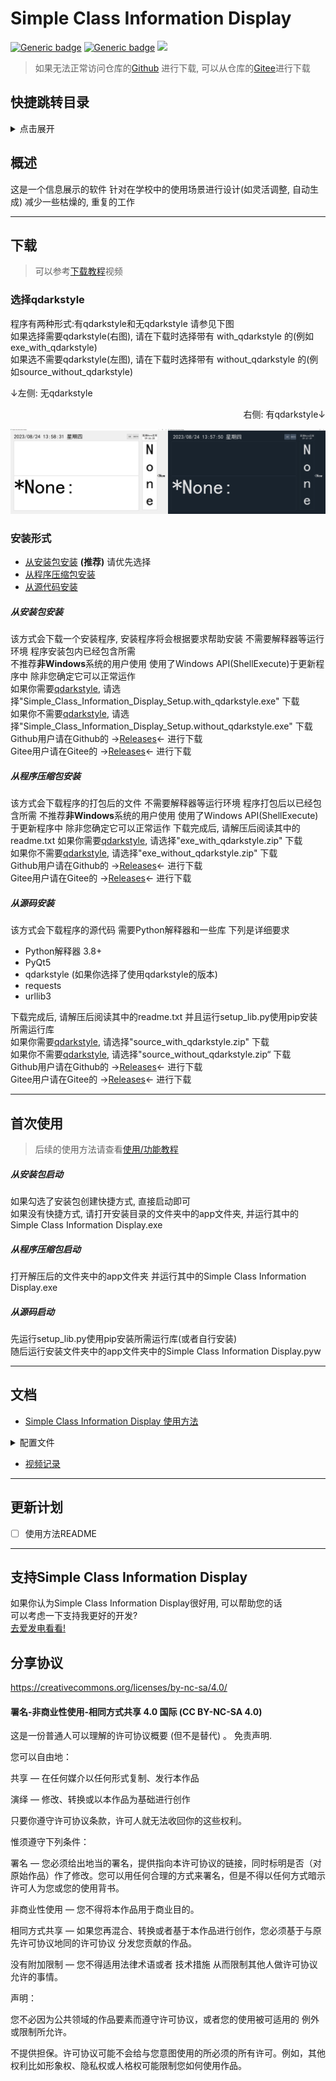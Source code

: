 # Simple Class Information Display

[![Generic badge](https://img.shields.io/badge/编写于_Python_版本-3.11.3-blue.svg?style=for-the-badge)](https://Python.org)
[![Generic badge](https://img.shields.io/badge/PYTHON_版本支持-3.8_+-blue.svg?style=for-the-badge)](https://Python.org)
![](https://img.shields.io/github/last-commit/erduotong/Simple_Class_Information_Display?style=for-the-badge)

> 如果无法正常访问仓库的[Github](https://gitee.com/erduotong/Simple_Class_Information_Display)
> 进行下载, 可以从仓库的[Gitee](https://gitee.com/erduotong/Simple_Class_Information_Display)进行下载

## 快捷跳转目录

<details>
  <summary>点击展开</summary>

<!-- TOC -->
* [Simple Class Information Display](#simple-class-information-display)
  * [快捷跳转目录](#快捷跳转目录)
  * [概述](#概述)
  * [下载](#下载)
    * [选择qdarkstyle](#选择qdarkstyle)
    * [安装形式](#安装形式)
        * [从安装包安装](#从安装包安装)
        * [从程序压缩包安装](#从程序压缩包安装)
        * [从源码安装](#从源码安装)
  * [首次使用](#首次使用)
        * [从安装包启动](#从安装包启动)
        * [从程序压缩包启动](#从程序压缩包启动)
        * [从源码启动](#从源码启动)
  * [文档](#文档)
  * [更新计划](#更新计划)
  * [支持Simple Class Information Display](#支持simple-class-information-display)
  * [分享协议](#分享协议)
      * [署名-非商业性使用-相同方式共享 4.0 国际 (CC BY-NC-SA 4.0)](#署名-非商业性使用-相同方式共享-40-国际-cc-by-nc-sa-40)
<!-- TOC -->

</details>

## 概述

这是一个信息展示的软件 针对在学校中的使用场景进行设计(如灵活调整, 自动生成) 减少一些枯燥的, 重复的工作

---

## 下载
> 可以参考[下载教程](https://www.bilibili.com/video/BV1rp4y1j7k7/)视频
### 选择qdarkstyle

程序有两种形式:有qdarkstyle和无qdarkstyle 请参见下图  
如果选择需要qdarkstyle(右图), 请在下载时选择带有 with_qdarkstyle 的(例如exe_with_qdarkstyle)  
如果选不需要qdarkstyle(左图), 请在下载时选择带有 without_qdarkstyle 的(例如source_without_qdarkstyle)

<p align="left">↓左侧: 无qdarkstyle</p>
<p align="right">右侧: 有qdarkstyle↓</p>

![](./images/with_and_without_qdarkstyle.png)

### 安装形式

* [从安装包安装](#从安装包安装) **(推荐)** 请优先选择
* [从程序压缩包安装](#从程序压缩包安装)
* [从源代码安装]()

##### 从安装包安装

该方式会下载一个安装程序, 安装程序将会根据要求帮助安装 不需要解释器等运行环境 程序安装包内已经包含所需    
不推荐**非Windows**系统的用户使用 使用了Windows API(ShellExecute)于更新程序中 除非您确定它可以正常运作  
如果你需要[qdarkstyle](#选择qdarkstyle), 请选择"Simple_Class_Information_Display_Setup.with_qdarkstyle.exe" 下载  
如果你不需要[qdarkstyle](#选择qdarkstyle), 请选择"Simple_Class_Information_Display_Setup.without_qdarkstyle.exe" 下载  
Github用户请在Github的 ->[Releases](https://github.com/erduotong/Simple_Class_Information_Display/releases/latest)<-
进行下载  
Gitee用户请在Gitee的 ->[Releases](https://github.com/erduotong/Simple_Class_Information_Display/releases/latest)<- 进行下载

##### 从程序压缩包安装

该方式会下载程序的打包后的文件 不需要解释器等运行环境 程序打包后以已经包含所需
不推荐**非Windows**系统的用户使用 使用了Windows API(ShellExecute)于更新程序中 除非您确定它可以正常运作
下载完成后, 请解压后阅读其中的readme.txt
如果你需要[qdarkstyle](#选择qdarkstyle), 请选择"exe_with_qdarkstyle.zip" 下载  
如果你不需要[qdarkstyle](#选择qdarkstyle), 请选择"exe_without_qdarkstyle.zip" 下载  
Github用户请在Github的 ->[Releases](https://github.com/erduotong/Simple_Class_Information_Display/releases/latest)<-
进行下载  
Gitee用户请在Gitee的 ->[Releases](https://github.com/erduotong/Simple_Class_Information_Display/releases/latest)<- 进行下载

##### 从源码安装

该方式会下载程序的源代码 需要Python解释器和一些库 下列是详细要求

* Python解释器 3.8+
* PyQt5
* qdarkstyle (如果你选择了使用qdarkstyle的版本)
* requests
* urllib3

下载完成后, 请解压后阅读其中的readme.txt 并且运行setup_lib.py使用pip安装所需运行库  
如果你需要[qdarkstyle](#选择qdarkstyle), 请选择"source_with_qdarkstyle.zip" 下载  
如果你不需要[qdarkstyle](#选择qdarkstyle), 请选择"source_without_qdarkstyle.zip“ 下载  
Github用户请在Github的 ->[Releases](https://github.com/erduotong/Simple_Class_Information_Display/releases/latest)<-
进行下载  
Gitee用户请在Gitee的 ->[Releases](https://github.com/erduotong/Simple_Class_Information_Display/releases/latest)<- 进行下载

---

## 首次使用

> 后续的使用方法请查看[使用/功能教程](./docs/how_to_use.md)

##### 从安装包启动

如果勾选了安装包创建快捷方式, 直接启动即可  
如果没有快捷方式, 请打开安装目录的文件夹中的app文件夹, 并运行其中的Simple Class Information Display.exe

##### 从程序压缩包启动

打开解压后的文件夹中的app文件夹 并运行其中的Simple Class Information Display.exe

##### 从源码启动

先运行setup_lib.py使用pip安装所需运行库(或者自行安装)  
随后运行安装文件夹中的app文件夹中的Simple Class Information Display.pyw

---

## 文档

* [Simple Class Information Display 使用方法](./docs/how_to_use.md)

<details>
  <summary>配置文件</summary>

* [程序配置文件(program_config.json)](./docs/config_files/program_config.md)
* [每日配置文件(daily_config.json)](./docs/config_files/daily_config.md)
* [时间生成配置文件(time.json)](./docs/config_files/time.md)
* [课程生成配置文件(lessons.json)](./docs/config_files/lessons.md)
* [下载配置文件(update_config.json)](./docs/config_files/upgrade_helper.md)

</details>

* [视频记录](./docs/videos.md)

---

## 更新计划

- [ ] 使用方法README

---

## 支持Simple Class Information Display
如果你认为Simple Class Information Display很好用, 可以帮助您的话  
可以考虑一下支持我更好的开发?  
[去爱发电看看!](https://afdian.net/a/erduotong)

## 分享协议

<https://creativecommons.org/licenses/by-nc-sa/4.0/>

#### 署名-非商业性使用-相同方式共享 4.0 国际 (CC BY-NC-SA 4.0)

这是一份普通人可以理解的许可协议概要 (但不是替代) 。 免责声明.

您可以自由地：

共享 — 在任何媒介以任何形式复制、发行本作品

演绎 — 修改、转换或以本作品为基础进行创作

只要你遵守许可协议条款，许可人就无法收回你的这些权利。

惟须遵守下列条件：

署名 — 您必须给出地当的署名，提供指向本许可协议的链接，同时标明是否（对原始作品）作了修改。您可以用任何合理的方式来署名，但是不得以任何方式暗示许可人为您或您的使用背书。

非商业性使用 — 您不得将本作品用于商业目的。

相同方式共享 — 如果您再混合、转换或者基于本作品进行创作，您必须基于与原先许可协议地同的许可协议 分发您贡献的作品。

没有附加限制 — 您不得适用法律术语或者 技术措施 从而限制其他人做许可协议允许的事情。

声明：

您不必因为公共领域的作品要素而遵守许可协议，或者您的使用被可适用的 例外或限制所允许。

不提供担保。许可协议可能不会给与您意图使用的所必须的所有许可。例如，其他权利比如形象权、隐私权或人格权可能限制您如何使用作品。
